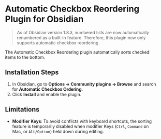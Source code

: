 # Automatic Checkbox Reordering Plugin for Obsidian

> As of Obsidian version 1.8.3, numbered lists are now automatically renumbered as a built-in feature. Therefore, this plugin now only supports automatic checkbox reordering.

The Automatic Checkbox Reordering plugin automatically sorts checked items to the bottom.

## Installation Steps

1. In Obsidian, go to **Options → Community plugins → Browse** and search for **Automatic Checkbox Ordering**.
2. Click **Install** and enable the plugin.

## Limitations

-   **Modifier Keys**: To avoid conflicts with keyboard shortcuts, the sorting feature is temporarily disabled when modifier Keys (`Ctrl`, `Command` on Mac, or `Alt/Option`) held down during editing.
